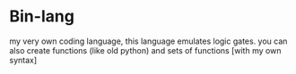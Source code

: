 # Bin-lang
my very own coding language, this language emulates logic gates. you can also create functions (like old python) and sets of functions [with my own syntax]
